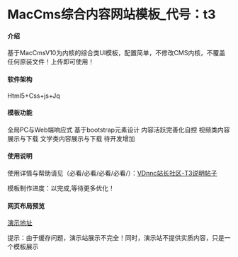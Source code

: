 # MacCms综合内容网站模板_代号：t3

#### 介绍
基于MacCmsV10为内核的综合类UI模板，配置简单，不修改CMS内核，不覆盖任何原装文件！上传即可使用！

#### 软件架构
Html5+Css+js+Jq


#### 模板功能

全局PC与Web端响应式
基于bootstrap元素设计
内容活跃完善化自控
视频类内容展示与下载
文学类内容展示与下载
待开发增加

#### 使用说明

使用详情与帮助请见（必看/必看/必看/必看/）：[VDnnc站长社区-T3说明帖子](https://www.vdnnc.com/i/n6885n1c1.html)

模板制作进度：以完成,等待更多优化！

#### 网页布局预览
[演示地址](http://t3.demo.vdnnc.com/)

提示：由于缓存问题，演示站展示不完全！同时，演示站不提供实质内容，只是一个模板展示


